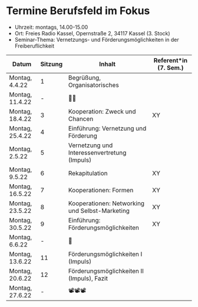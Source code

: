 # Termine Berufsfeld im Fokus

- Uhrzeit: montags, 14.00-15.00
- Ort: Freies Radio Kassel, Opernstraße 2, 34117 Kassel (3. Stock)
- Seminar-Thema: Vernetzungs- und Förderungsmöglichkeiten in der Freiberuflichkeit

| Datum | Sitzung | Inhalt | Referent*in (7. Sem.)
| ----- | ------- | ------ | -----------
| Montag, 4.4.22 | 1 | Begrüßung, Organisatorisches
| Montag, 11.4.22 | - | 🐰🥚
| Montag, 18.4.22 | 3 | Kooperation: Zweck und Chancen | XY
| Montag, 25.4.22 | 4 | Einführung: Vernetzung und Förderung
| Montag, 2.5.22 | 5 | Vernetzung und Interessenvertretung (Impuls)
| Montag, 9.5.22 | 6 | Rekapitulation | XY
| Montag, 16.5.22 | 7 | Kooperationen: Formen | XY
| Montag, 23.5.22 | 8 | Kooperationen: Networking und Selbst-Marketing | XY
| Montag, 30.5.22 | 9 | Einführung: Förderungsmöglichkeiten | XY
| Montag, 6.6.22 | - | 🌺
| Montag, 13.6.22 | 11 | Förderungsmöglichkeiten I (Impuls)
| Montag, 20.6.22 | 12 | Förderungsmöglichkeiten II (Impuls), Fazit
| Montag, 27.6.22 | - | 📽📽📽
